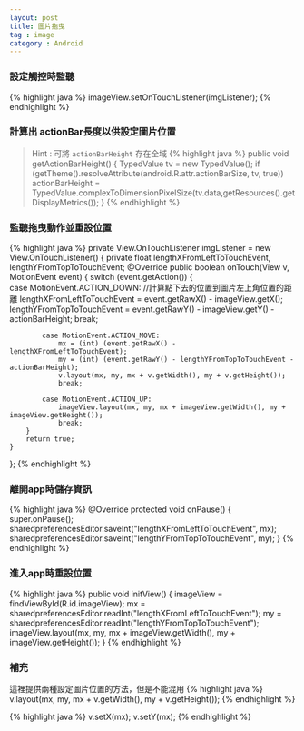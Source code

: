 ```yaml
---
layout: post
title: 圖片拖曳
tag : image
category : Android
---
```


### 設定觸控時監聽

{% highlight java %}
imageView.setOnTouchListener(imgListener);
{% endhighlight %}

### 計算出 actionBar長度以供設定圖片位置

> Hint : 可將 `actionBarHeight` 存在全域
{% highlight java %}
public void getActionBarHeight() {
    TypedValue tv = new TypedValue();
    if (getTheme().resolveAttribute(android.R.attr.actionBarSize, tv, true))
        actionBarHeight = TypedValue.complexToDimensionPixelSize(tv.data,getResources().getDisplayMetrics());
}
{% endhighlight %}

### 監聽拖曳動作並重設位置

{% highlight java %}
private View.OnTouchListener imgListener = new View.OnTouchListener() {
    private float lengthXFromLeftToTouchEvent, lengthYFromTopToTouchEvent;
    @Override
    public boolean onTouch(View v, MotionEvent event) {
        switch (event.getAction()) {  
            case MotionEvent.ACTION_DOWN:
                //計算點下去的位置到圖片左上角位置的距離
                lengthXFromLeftToTouchEvent = event.getRawX() - imageView.getX();
                lengthYFromTopToTouchEvent = event.getRawY() - imageView.getY() - actionBarHeight;
                break;
                
            case MotionEvent.ACTION_MOVE:
                mx = (int) (event.getRawX() - lengthXFromLeftToTouchEvent);
                my = (int) (event.getRawY() - lengthYFromTopToTouchEvent - actionBarHeight);
                v.layout(mx, my, mx + v.getWidth(), my + v.getHeight());
                break;
                
            case MotionEvent.ACTION_UP:
                imageView.layout(mx, my, mx + imageView.getWidth(), my + imageView.getHeight());
                break;
        }
        return true;
    }
};
{% endhighlight %}

### 離開app時儲存資訊

{% highlight java %}
@Override
protected void onPause() {
    super.onPause();
    sharedpreferencesEditor.saveInt("lengthXFromLeftToTouchEvent", mx);
    sharedpreferencesEditor.saveInt("lengthYFromTopToTouchEvent", my);
}
{% endhighlight %}

### 進入app時重設位置
{% highlight java %}
public void initView() {
    imageView = findViewById(R.id.imageView);
    mx = sharedpreferencesEditor.readInt("lengthXFromLeftToTouchEvent");
    my = sharedpreferencesEditor.readInt("lengthYFromTopToTouchEvent");
    imageView.layout(mx, my, mx + imageView.getWidth(), my + imageView.getHeight());
}
{% endhighlight %}

### 補充

這裡提供兩種設定圖片位置的方法，但是不能混用
{% highlight java %}
v.layout(mx, my, mx + v.getWidth(), my + v.getHeight());
{% endhighlight %}

{% highlight java %}
v.setX(mx);
v.setY(mx);
{% endhighlight %}
